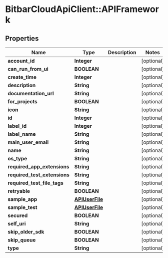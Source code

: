 # BitbarCloudApiClient::APIFramework

## Properties
Name | Type | Description | Notes
------------ | ------------- | ------------- | -------------
**account_id** | **Integer** |  | [optional] 
**can_run_from_ui** | **BOOLEAN** |  | [optional] 
**create_time** | **Integer** |  | [optional] 
**description** | **String** |  | [optional] 
**documentation_url** | **String** |  | [optional] 
**for_projects** | **BOOLEAN** |  | [optional] 
**icon** | **String** |  | [optional] 
**id** | **Integer** |  | [optional] 
**label_id** | **Integer** |  | [optional] 
**label_name** | **String** |  | [optional] 
**main_user_email** | **String** |  | [optional] 
**name** | **String** |  | [optional] 
**os_type** | **String** |  | [optional] 
**required_app_extensions** | **String** |  | [optional] 
**required_test_extensions** | **String** |  | [optional] 
**required_test_file_tags** | **String** |  | [optional] 
**retryable** | **BOOLEAN** |  | [optional] 
**sample_app** | [**APIUserFile**](APIUserFile.md) |  | [optional] 
**sample_test** | [**APIUserFile**](APIUserFile.md) |  | [optional] 
**secured** | **BOOLEAN** |  | [optional] 
**self_uri** | **String** |  | [optional] 
**skip_older_sdk** | **BOOLEAN** |  | [optional] 
**skip_queue** | **BOOLEAN** |  | [optional] 
**type** | **String** |  | [optional] 


